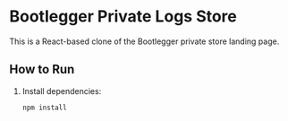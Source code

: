 # Bootlegger Private Logs Store

This is a React-based clone of the Bootlegger private store landing page.

## How to Run

1. Install dependencies:
   ```bash
   npm install
   ```
